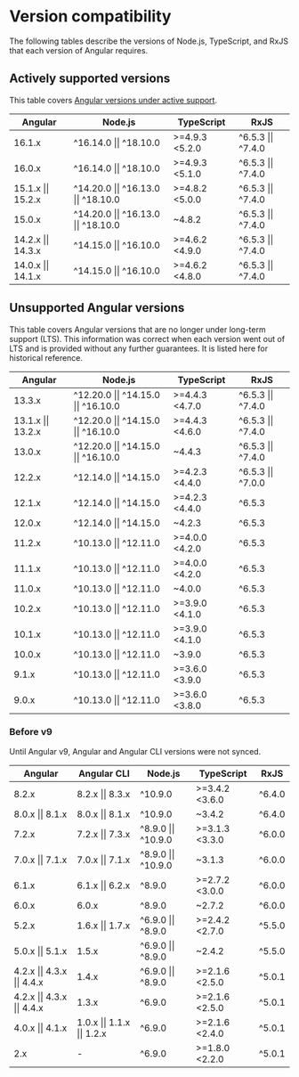 # Version compatibility

The following tables describe the versions of Node.js, TypeScript, and RxJS that each version of
Angular requires.

## Actively supported versions

This table
covers [Angular versions under active support](guide/releases#actively-supported-versions).

| Angular   | Node.js   | TypeScript     | RxJS      |
| ------------------ | ------------------------------------ | -------------- | ------------------ |
| 16.1.x    | ^16.14.0 \|\| ^18.10.0      | >=4.9.3 <5.2.0 | ^6.5.3 \|\| ^7.4.0 |
| 16.0.x    | ^16.14.0 \|\| ^18.10.0      | >=4.9.3 <5.1.0 | ^6.5.3 \|\| ^7.4.0 |
| 15.1.x \|\| 15.2.x | ^14.20.0 \|\| ^16.13.0 \|\| ^18.10.0 | >=4.8.2 <5.0.0 | ^6.5.3 \|\| ^7.4.0 |
| 15.0.x    | ^14.20.0 \|\| ^16.13.0 \|\| ^18.10.0 | ~4.8.2| ^6.5.3 \|\| ^7.4.0 |
| 14.2.x \|\| 14.3.x | ^14.15.0 \|\| ^16.10.0      | >=4.6.2 <4.9.0 | ^6.5.3 \|\| ^7.4.0 |
| 14.0.x \|\| 14.1.x | ^14.15.0 \|\| ^16.10.0      | >=4.6.2 <4.8.0 | ^6.5.3 \|\| ^7.4.0 |

## Unsupported Angular versions

This table covers Angular versions that are no longer under long-term support (LTS). This
information was correct when each version went out of LTS and is provided without any further
guarantees. It is listed here for historical reference.

| Angular   | Node.js   | TypeScript     | RxJS      |
| ------------------ | ------------------------------------ | -------------- | ------------------ |
| 13.3.x    | ^12.20.0 \|\| ^14.15.0 \|\| ^16.10.0 | >=4.4.3 <4.7.0 | ^6.5.3 \|\| ^7.4.0 |
| 13.1.x \|\| 13.2.x | ^12.20.0 \|\| ^14.15.0 \|\| ^16.10.0 | >=4.4.3 <4.6.0 | ^6.5.3 \|\| ^7.4.0 |
| 13.0.x    | ^12.20.0 \|\| ^14.15.0 \|\| ^16.10.0 | ~4.4.3| ^6.5.3 \|\| ^7.4.0 |
| 12.2.x    | ^12.14.0 \|\| ^14.15.0      | >=4.2.3 <4.4.0 | ^6.5.3 \|\| ^7.0.0 |
| 12.1.x    | ^12.14.0 \|\| ^14.15.0      | >=4.2.3 <4.4.0 | ^6.5.3    |
| 12.0.x    | ^12.14.0 \|\| ^14.15.0      | ~4.2.3| ^6.5.3    |
| 11.2.x    | ^10.13.0 \|\| ^12.11.0      | >=4.0.0 <4.2.0 | ^6.5.3    |
| 11.1.x    | ^10.13.0 \|\| ^12.11.0      | >=4.0.0 <4.2.0 | ^6.5.3    |
| 11.0.x    | ^10.13.0 \|\| ^12.11.0      | ~4.0.0| ^6.5.3    |
| 10.2.x    | ^10.13.0 \|\| ^12.11.0      | >=3.9.0 <4.1.0 | ^6.5.3    |
| 10.1.x    | ^10.13.0 \|\| ^12.11.0      | >=3.9.0 <4.1.0 | ^6.5.3    |
| 10.0.x    | ^10.13.0 \|\| ^12.11.0      | ~3.9.0| ^6.5.3    |
| 9.1.x     | ^10.13.0 \|\| ^12.11.0      | >=3.6.0 <3.9.0 | ^6.5.3    |
| 9.0.x     | ^10.13.0 \|\| ^12.11.0      | >=3.6.0 <3.8.0 | ^6.5.3    |

### Before v9

Until Angular v9, Angular and Angular CLI versions were not synced.

| Angular   | Angular CLI        | Node.js    | TypeScript     | RxJS   |
| --------------------------- | --------------------------- | ------------------- | -------------- | ------ |
| 8.2.x     | 8.2.x \|\| 8.3.x   | ^10.9.0    | >=3.4.2 <3.6.0 | ^6.4.0 |
| 8.0.x \|\| 8.1.x   | 8.0.x \|\| 8.1.x   | ^10.9.0    | ~3.4.2| ^6.4.0 |
| 7.2.x     | 7.2.x \|\| 7.3.x   | ^8.9.0 \|\| ^10.9.0 | >=3.1.3 <3.3.0 | ^6.0.0 |
| 7.0.x \|\| 7.1.x   | 7.0.x \|\| 7.1.x   | ^8.9.0 \|\| ^10.9.0 | ~3.1.3| ^6.0.0 |
| 6.1.x     | 6.1.x \|\| 6.2.x   | ^8.9.0     | >=2.7.2 <3.0.0 | ^6.0.0 |
| 6.0.x     | 6.0.x     | ^8.9.0     | ~2.7.2| ^6.0.0 |
| 5.2.x     | 1.6.x \|\| 1.7.x   | ^6.9.0 \|\| ^8.9.0  | >=2.4.2 <2.7.0 | ^5.5.0 |
| 5.0.x \|\| 5.1.x   | 1.5.x     | ^6.9.0 \|\| ^8.9.0  | ~2.4.2| ^5.5.0 |
| 4.2.x \|\| 4.3.x \|\| 4.4.x | 1.4.x     | ^6.9.0 \|\| ^8.9.0  | >=2.1.6 <2.5.0 | ^5.0.1 |
| 4.2.x \|\| 4.3.x \|\| 4.4.x | 1.3.x     | ^6.9.0     | >=2.1.6 <2.5.0 | ^5.0.1 |
| 4.0.x \|\| 4.1.x   | 1.0.x \|\| 1.1.x \|\| 1.2.x | ^6.9.0     | >=2.1.6 <2.4.0 | ^5.0.1 |
| 2.x       | -| ^6.9.0     | >=1.8.0 <2.2.0 | ^5.0.1 |

